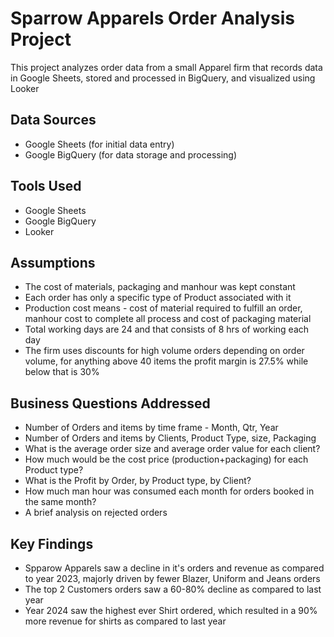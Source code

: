 # Sparrow Apparels Order Analysis Project

This project analyzes order data from a small Apparel firm that records data in Google Sheets, stored and processed in BigQuery, and visualized using Looker

## Data Sources

*   Google Sheets (for initial data entry)
*   Google BigQuery (for data storage and processing)

## Tools Used

*   Google Sheets
*   Google BigQuery
*   Looker
  
## Assumptions

* The cost of materials, packaging and manhour was kept constant
* Each order has only a specific type of Product associated with it
* Production cost means - cost of material required to fulfill an order, manhour cost to complete all process and cost of packaging material
* Total working days are 24 and that consists of 8 hrs of working each day
* The firm uses discounts for high volume orders depending on order volume, for anything above 40 items the profit margin is 27.5% while below that is 30%

## Business Questions Addressed

* Number of Orders and items by time frame - Month, Qtr, Year
* Number of Orders and items by Clients, Product Type, size, Packaging
* What is the average order size and average order value for each client?
* How much would be the cost price (production+packaging) for each Product type?
* What is the Profit by Order, by Product type, by Client?
* How much man hour was consumed each month for orders booked in the same month?
* A brief analysis on rejected orders

## Key Findings

* Spparow Apparels saw a decline in it's orders and revenue as compared to year 2023, majorly driven by fewer Blazer, Uniform and Jeans orders
* The top 2 Customers orders saw a 60-80% decline as compared to last year
* Year 2024 saw the highest ever Shirt ordered, which resulted in a 90% more revenue for shirts as compared to last year

